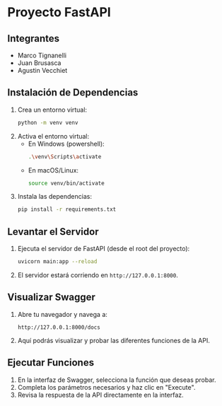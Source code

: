 # Proyecto FastAPI

## Integrantes
- Marco Tignanelli
- Juan Brusasca
- Agustin Vecchiet

## Instalación de Dependencias

1. Crea un entorno virtual:
    ```bash
    python -m venv venv
    ```
2. Activa el entorno virtual:
    - En Windows (powershell):
        ```bash
        .\venv\Scripts\activate
        ```
    - En macOS/Linux:
        ```bash
        source venv/bin/activate
        ```
3. Instala las dependencias:
    ```bash
    pip install -r requirements.txt
    ```

## Levantar el Servidor

1. Ejecuta el servidor de FastAPI (desde el root del proyecto):
    ```bash
    uvicorn main:app --reload
    ```
2. El servidor estará corriendo en `http://127.0.0.1:8000`.

## Visualizar Swagger

1. Abre tu navegador y navega a:
    ```url
    http://127.0.0.1:8000/docs
    ```
2. Aquí podrás visualizar y probar las diferentes funciones de la API.

## Ejecutar Funciones

1. En la interfaz de Swagger, selecciona la función que deseas probar.
2. Completa los parámetros necesarios y haz clic en "Execute".
3. Revisa la respuesta de la API directamente en la interfaz.

